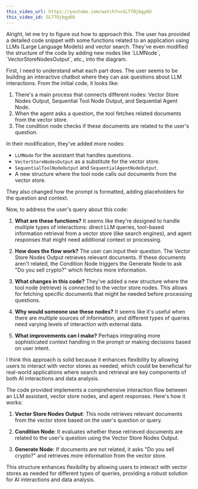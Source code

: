```yaml
---
this_video_url: https://youtube.com/watch?v=SL77Ojbgy6U
this_video_id: SL77Ojbgy6U
---
```

<think>
Alright, let me try to figure out how to approach this. The user has provided a detailed code snippet with some functions related to an application using LLMs (Large Language Models) and vector search. They've even modified the structure of the code by adding new nodes like `LLMNode`, `VectorStoreNodesOutput`, etc., into the diagram.

First, I need to understand what each part does. The user seems to be building an interactive chatbot where they can ask questions about LLM interactions. From the initial code, it looks like:

1. There's a main process that connects different nodes: Vector Store Nodes Output, Sequential Tool Node Output, and Sequential Agent Node.
2. When the agent asks a question, the tool fetches related documents from the vector store.
3. The condition node checks if these documents are related to the user's question.

In their modification, they've added more nodes:

- `LLMNode` for the assistant that handles questions.
- `VectorStoreNodesOutput` as a substitute for the vector store.
- `SequentialToolNodeOutput` and `SequentialAgentNodeOutput`.
- A new structure where the tool node calls out documents from the vector store.

They also changed how the prompt is formatted, adding placeholders for the question and context.

Now, to address the user's query about this code:

1. **What are these functions?** It seems like they're designed to handle multiple types of interactions: direct LLM queries, tool-based information retrieval from a vector store (like search engines), and agent responses that might need additional context or processing.
   
2. **How does the flow work?** The user can input their question. The Vector Store Nodes Output retrieves relevant documents. If these documents aren't related, the Condition Node triggers the Generate Node to ask "Do you sell crypto?" which fetches more information.

3. **What changes in this code?** They've added a new structure where the tool node (retrieve) is connected to the vector store nodes. This allows for fetching specific documents that might be needed before processing questions.

4. **Why would someone use these nodes?** It seems like it's useful when there are multiple sources of information, and different types of queries need varying levels of interaction with external data.
   
5. **What improvements can I make?** Perhaps integrating more sophisticated context handling in the prompt or making decisions based on user intent.

I think this approach is solid because it enhances flexibility by allowing users to interact with vector stores as needed, which could be beneficial for real-world applications where search and retrieval are key components of both AI interactions and data analysis.
</think>

The code provided implements a comprehensive interaction flow between an LLM assistant, vector store nodes, and agent responses. Here's how it works:

1. **Vector Store Nodes Output**: This node retrieves relevant documents from the vector store based on the user's question or query.

2. **Condition Node**: It evaluates whether these retrieved documents are related to the user's question using the Vector Store Nodes Output.

3. **Generate Node**: If documents are not related, it asks "Do you sell crypto?" and retrieves more information from the vector store.

This structure enhances flexibility by allowing users to interact with vector stores as needed for different types of queries, providing a robust solution for AI interactions and data analysis.
